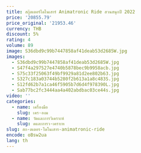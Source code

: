 ```yaml
---
title: สกู๊ตเตอร์ไดโนเสาร์ Animatronic Ride สวนสนุกปี 2022
price: '20855.79'
price_original: '21953.46'
currency: THB
discount: 5%
rating: 4
volume: 89
image: S36dbd9c99b7447858af41deab53d2685W.jpg
images:
  - S36dbd9c99b7447858af41deab53d2685W.jpg
  - S47f4a297527e4740b5878bec9b9958acb.jpg
  - S75c33f25063f49bf9929a81d2ee802b63.jpg
  - S327c183a03744b5280f2b613a1a8c483S.jpg
  - S12fd62b7a1ca46f5905b7d6d4f978390L.jpg
  - Sab77bc2fc3444aa4a402abdbac03ce44s.jpg
video: ''
categories:
  - name: เครื่องมือ
    slug: เคร-องม
  - name: วัดและการวิเคราะห์
    slug: ดและการว-เคราะห
slug: สก-ตเตอร-ไดโนเสาร-animatronic-ride
encode: oBsw2ua
lang: th
---
```

  